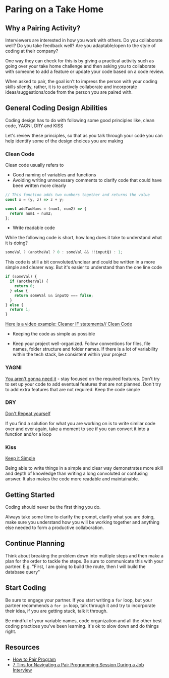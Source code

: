 # Paring on a Take Home

## Why a Pairing Activity?

Interviewers are interested in how you work with others. Do you collaborate well? Do you take feedback well? Are you adaptable/open to the style of coding at their company?

One way they can check for this is by giving a practical activity such as going over your take home challenge and then asking you to collaborate with someone to add a feature or update your code based on a code review.

When asked to pair, the goal isn't to impress the person with your coding skills silently, rather, it is to actively collaborate and incorporate ideas/suggestions/code from the person you are paired with.

## General Coding Design Abilities

Coding design has to do with following some good principles like, clean code, YAGNI, DRY and KISS

Let's review these principles, so that as you talk through your code you can help identify some of the design choices you are making

### Clean Code

Clean code usually refers to

- Good naming of variables and functions
- Avoiding writing unnecessary comments to clarify code that could have been written more clearly

```js
// This function adds two numbers together and returns the value
const x = (y, z) => z + y;
```

```js
const addTwoNums = (num1, num2) => {
  return num1 + num2;
};
```

- Write readable code

While the following code is short, how long does it take to understand what it is doing?

```js
someVal ? (anotheVal ? 0 : someVal && !!inputQ) : 1;
```

This code is still a bit convoluted/unclear and could be written in a more simple and clearer way. But it's easier to understand than the one line code

```js
if (someVal) {
  if (anotherVal) {
    return 0;
  } else {
    return someVal && inputQ === false;
  }
} else {
  return 1;
}
```

[Here is a video example: Cleaner IF statements// Clean Code](https://www.youtube.com/watch?v=2QWMrEHoMFA)

- Keeping the code as simple as possible

- Keep your project well-organized. Follow conventions for files, file names, folder structure and folder names. If there is a lot of variability within the tech stack, be consistent within your project

### YAGNI

[You aren't gonna need it](https://en.wikipedia.org/wiki/You_aren%27t_gonna_need_it) - stay focused on the required features. Don't try to set up your code to add eventual features that are not planned. Don't try to add extra features that are not required. Keep the code simple

### DRY

[Don't Repeat yourself](https://en.wikipedia.org/wiki/Don%27t_repeat_yourself)

If you find a solution for what you are working on is to write similar code over and over again, take a moment to see if you can convert it into a function and/or a loop

### Kiss

[Keep it Simple](https://en.wikipedia.org/wiki/KISS_principle)

Being able to write things in a simple and clear way demonstrates more skill and depth of knowledge than writing a long convoluted or confusing answer. It also makes the code more readable and maintainable.

## Getting Started

Coding should never be the first thing you do.

Always take some time to clarify the prompt, clarify what you are doing, make sure you understand how you will be working together and anything else needed to form a productive collaboration.

## Continue Planning

Think about breaking the problem down into multiple steps and then make a plan for the order to tackle the steps. Be sure to communicate this with your partner. E.g. "First, I am going to build the route, then I will build the database query"

## Start Coding

Be sure to engage your partner. If you start writing a `for` loop, but your partner recommends a `for in` loop, talk through it and try to incorporate their idea, if you are getting stuck, talk it through.

Be mindful of your variable names, code organization and all the other best coding practices you've been learning. It's ok to slow down and do things right.

## Resources

- [How to Pair Program](https://www.wikihow.com/Pair-Program)
- [7 Tips for Navigating a Pair Programming Session During a Job Interview](https://www.techrepublic.com/article/7-tips-for-navigating-a-pair-programming-session-during-a-job-interview/)
